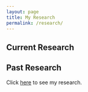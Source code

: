 ```yaml
---
layout: page
title: My Research
permalink: /research/
---
```

## Current Research

## Past Research
Click [here][neel-link] to see my research.


[neel-link]: /_site/research-posts/2022/05/11/neel-research.html

<!-- C:\Users\jacob\OneDrive\Desktop\GitHub\JacobHA.github.io\_site\research-posts\2022\05\11\neel-research.html -->